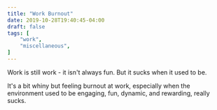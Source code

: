 ```yaml
---
title: "Work Burnout"
date: 2019-10-28T19:40:45-04:00
draft: false
tags: [
	"work",
	"miscellaneous",
]
---
```

Work is still work - it isn't always fun. But it sucks when it used to be.

It's a bit whiny but feeling burnout at work, especially when the environment used to be engaging, fun, dynamic, and rewarding, really sucks.
